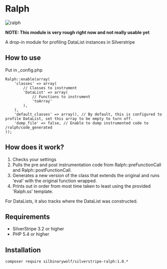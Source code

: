 Ralph
====================================

![ralph](https://cloud.githubusercontent.com/assets/3859574/20237062/ffcbf366-a91b-11e6-9b22-81869b6260b6.jpg)

**NOTE: This module is very rough right now and not really usable yet**

A drop-in module for profiling DataList instances in Silverstripe

## How to use

Put in _config.php
```
Ralph::enable(array(
	'classes' => array(
		// Classes to instrument
		'DataList' => array(
			// Functions to instrument
			'toArray'
		),
	),
	'default_classes' => array(), // By default, this is configured to profile DataList, set this array to be empty to turn off.
	'dump_file' => false, // Enable to dump instrumented code to /ralph/code_generated
));
```

## How does it work?

1) Checks your settings
2) Pulls the pre and post instrumentation code from Ralph::preFunctionCall and Ralph::postFunctionCall.
3) Generates a new version of the class that extends the original and runs 'eval' with the original function wrapped.
4) Prints out in order from most time taken to least using the provided 'Ralph.ss' template.

For DataLists, it also tracks where the DataList was constructed.

## Requirements
- SilverStripe 3.2 or higher
- PHP 5.4 or higher

## Installation
```composer require silbinarywolf/silverstripe-ralph:1.0.*```